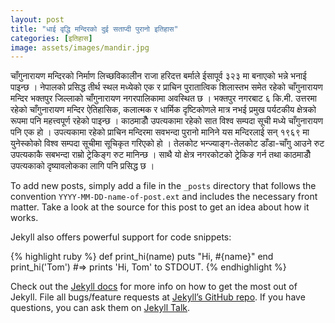 ```yaml
---
layout: post
title: "धाई वृद्धि मन्दिरको दुई सताप्दी पुरानो इतिहास"
categories: [इतिहास]
image: assets/images/mandir.jpg
---
```


चाँगुनारायण मन्दिरको निर्माण लिच्छविकालीन राजा हरिदत्त बर्माले ईसापूर्व ३२३ मा बनाएको भन्ने भनाई पाइन्छ । नेपालको प्रसिद्ध तीर्थ स्थल मध्येको एक र प्राचिन पुरातात्विक शिलास्तभ समेत रहेको चाँगुनारायण मन्दिर भक्तपुर जिल्लाको चाँगुनारायण नगरपालिकामा अवस्थित छ । भक्तपुर नगरबाट ६ कि.मी. उत्तरमा रहेको चाँगुनारायण मन्दिर ऐतिहासिक, कलात्मक र धार्मिक दृष्टिकोणले मात्र नभई प्रमुख पर्यटकीय क्षेत्रको रूपमा पनि महत्त्वपूर्ण रहेको पाइन्छ । काठमाडौँ उपत्यकामा रहेको सात विश्व सम्पदा सूची मध्ये चाँगुनारायण पनि एक हो । उपत्यकामा रहेको प्राचिन मन्दिरमा सवभन्दा पुरानो मानिने यस मन्दिरलाई सन् १९६९ मा युनेस्कोको विश्व सम्पदा सूचीमा सूचिकृत गरिएको हो । तेलकोट भन्ज्याङ्ग-तेलकोट डाँडा-चाँगु आउने रुट उपत्यकाकै सबभन्दा राम्रो ट्रेकिङ्ग रुट मानिन्छ । साथै यो क्षेत्र नगरकोटको ट्रेकिङ गर्न तथा काठमाडौँ उपत्यकाको दृष्यावलोकका लागि पनि प्रसिद्ध छ ।

To add new posts, simply add a file in the `_posts` directory that follows the convention `YYYY-MM-DD-name-of-post.ext` and includes the necessary front matter. Take a look at the source for this post to get an idea about how it works.

Jekyll also offers powerful support for code snippets:

{% highlight ruby %}
def print_hi(name)
puts "Hi, #{name}"
end
print_hi('Tom')
#=> prints 'Hi, Tom' to STDOUT.
{% endhighlight %}

Check out the [Jekyll docs][jekyll-docs] for more info on how to get the most out of Jekyll. File all bugs/feature requests at [Jekyll’s GitHub repo][jekyll-gh]. If you have questions, you can ask them on [Jekyll Talk][jekyll-talk].

[jekyll-docs]: https://jekyllrb.com/docs/home
[jekyll-gh]: https://github.com/jekyll/jekyll
[jekyll-talk]: https://talk.jekyllrb.com/
